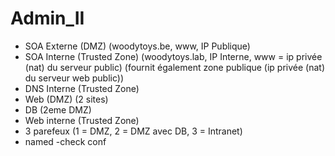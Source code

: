 # Admin_II

* SOA Externe (DMZ) (woodytoys.be, www, IP Publique)
* SOA Interne (Trusted Zone) (woodytoys.lab, IP Interne, www = ip privée (nat) du serveur public) (fournit également zone publique (ip privée (nat) du serveur web public))
* DNS Interne (Trusted Zone)
* Web (DMZ) (2 sites)
* DB (2eme DMZ) 
* Web interne (Trusted Zone)
* 3 parefeux (1 = DMZ, 2 = DMZ avec DB, 3 = Intranet)
* named -check conf
